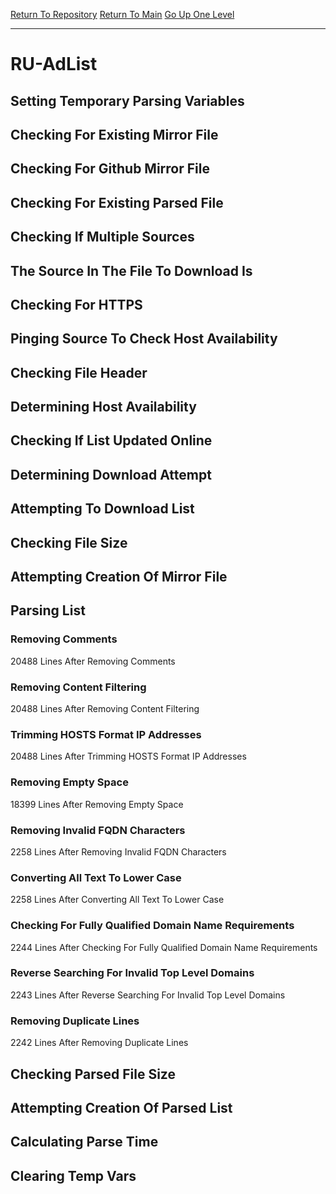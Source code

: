 [Return To Repository](https://github.com/deathbybandaid/piholeparser/)
[Return To Main](https://github.com/deathbybandaid/piholeparser/blob/master/RecentRunLogs/Mainlog.md)
[Go Up One Level](https://github.com/deathbybandaid/piholeparser/blob/master/RecentRunLogs/TopLevelScripts/30-Processing-External-Blacklists.md)
____________________________________
# RU-AdList
## Setting Temporary Parsing Variables
## Checking For Existing Mirror File
## Checking For Github Mirror File
## Checking For Existing Parsed File
## Checking If Multiple Sources
## The Source In The File To Download Is
## Checking For HTTPS
## Pinging Source To Check Host Availability
## Checking File Header
## Determining Host Availability
## Checking If List Updated Online
## Determining Download Attempt
## Attempting To Download List
## Checking File Size
## Attempting Creation Of Mirror File
## Parsing List
### Removing Comments
20488 Lines After Removing Comments
### Removing Content Filtering
20488 Lines After Removing Content Filtering
### Trimming HOSTS Format IP Addresses
20488 Lines After Trimming HOSTS Format IP Addresses
### Removing Empty Space
18399 Lines After Removing Empty Space
### Removing Invalid FQDN Characters
2258 Lines After Removing Invalid FQDN Characters
### Converting All Text To Lower Case
2258 Lines After Converting All Text To Lower Case
### Checking For Fully Qualified Domain Name Requirements
2244 Lines After Checking For Fully Qualified Domain Name Requirements
### Reverse Searching For Invalid Top Level Domains
2243 Lines After Reverse Searching For Invalid Top Level Domains
### Removing Duplicate Lines
2242 Lines After Removing Duplicate Lines
## Checking Parsed File Size
## Attempting Creation Of Parsed List
## Calculating Parse Time
## Clearing Temp Vars
